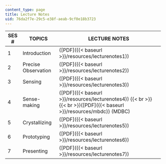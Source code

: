 ```yaml
---
content_type: page
title: Lecture Notes
uid: 76da2f7e-29c5-e38f-aeab-9cf0e18b3723
---
```


| SES # | TOPICS | LECTURE NOTES |
| --- | --- | --- |
| 1 | Introduction | ([PDF]({{< baseurl >}}/resources/lecturenotes1)) |
| 2 | Precise Observation | ([PDF]({{< baseurl >}}/resources/lecturenotes2)) |
| 3 | Sensing | ([PDF]({{< baseurl >}}/resources/lecturenotes3)) |
| 4 | Sense-making | ([PDF]({{< baseurl >}}/resources/lecturenotes4))  {{< br >}}  {{< br >}}([PDF]({{< baseurl >}}/resources/mbdc)) (MDBC) |
| 5 | Crystallizing | ([PDF]({{< baseurl >}}/resources/lecturenotes5)) |
| 6 | Prototyping | ([PDF]({{< baseurl >}}/resources/lecturenotes6)) |
| 7 | Presenting | ([PDF]({{< baseurl >}}/resources/lecturenotes7))